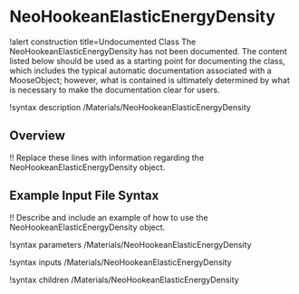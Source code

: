 # NeoHookeanElasticEnergyDensity

!alert construction title=Undocumented Class
The NeoHookeanElasticEnergyDensity has not been documented. The content listed below should be used as a starting point for
documenting the class, which includes the typical automatic documentation associated with a
MooseObject; however, what is contained is ultimately determined by what is necessary to make the
documentation clear for users.

!syntax description /Materials/NeoHookeanElasticEnergyDensity

## Overview

!! Replace these lines with information regarding the NeoHookeanElasticEnergyDensity object.

## Example Input File Syntax

!! Describe and include an example of how to use the NeoHookeanElasticEnergyDensity object.

!syntax parameters /Materials/NeoHookeanElasticEnergyDensity

!syntax inputs /Materials/NeoHookeanElasticEnergyDensity

!syntax children /Materials/NeoHookeanElasticEnergyDensity
